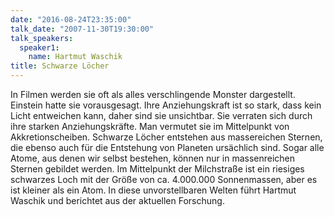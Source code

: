 ```yaml
---
date: "2016-08-24T23:35:00"
talk_date: "2007-11-30T19:30:00"
talk_speakers:
  speaker1:
    name: Hartmut Waschik
title: Schwarze Löcher
---
```


In Filmen werden sie oft als alles verschlingende Monster dargestellt. Einstein hatte sie vorausgesagt. Ihre Anziehungskraft ist so stark, dass kein Licht entweichen kann, daher sind sie unsichtbar. Sie verraten sich durch ihre starken Anziehungskräfte. Man vermutet sie im Mittelpunkt von Akkretionscheiben.
Schwarze Löcher entstehen aus massereichen Sternen, die ebenso auch für die Entstehung von Planeten ursächlich sind. Sogar alle Atome, aus denen wir selbst bestehen, können nur in massenreichen Sternen gebildet werden.
Im Mittelpunkt der Milchstraße ist ein riesiges schwarzes Loch mit der Größe von ca. 4.000.000 Sonnenmassen, aber es ist kleiner als ein Atom.
In diese unvorstellbaren Welten führt Hartmut Waschik und berichtet aus der aktuellen Forschung.
